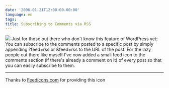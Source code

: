 ```yaml
---
date: '2006-01-21T12:00:00-00:00'
language: en
tags:
title: Subscribing to Comments via RSS
---
```



<img src="http://www.zerokspot.com/feed-icon/default/images/jpg-white/feed-icon-32x32.jpg" class="left"/> Just for those out there who don't know this feature of WordPress yet: You can subscribe to the comments posted to a specific post by simply appending ?feed=rss or &feed=rss to the URL of the post. For the lazy people out there like myself I've now added a small feed icon to the comments section (if there's already a comment on it) of every post so that you can easily subscribe to them.

-------------------------------



Thanks to [Feedicons.com](http://feedicons.com/) for providing this icon